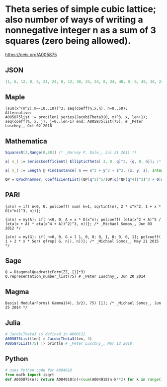 # Theta series of simple cubic lattice; also number of ways of writing a nonnegative integer n as a sum of 3 squares \(zero being allowed\)\.
https://oeis.org/A005875
## JSON
```JSON
[1, 6, 12, 8, 6, 24, 24, 0, 12, 30, 24, 24, 8, 24, 48, 0, 6, 48, 36, 24, 24, 48, 24, 0, 24, 30, 72, 32, 0, 72, 48, 0, 12, 48, 48, 48, 30, 24, 72, 0, 24, 96, 48, 24, 24, 72, 48, 0, 8, 54, 84, 48, 24, 72, 96, 0, 48, 48, 24, 72, 0, 72, 96, 0, 6, 96, 96, 24, 48, 96, 48, 0, 36, 48, 120]
```
## Maple
```Maple
(sum(x^(m^2),m=-10..10))^3; seq(coeff(%,x,n), n=0..50);
Alternative:
A005875list := proc(len) series(JacobiTheta3(0, x)^3, x, len+1);
seq(coeff(%, x, j), j=0..len-1) end: A005875list(75); # _Peter Luschny_, Oct 02 2018
```
## Mathematica
```Mathematica
SquaresR[3,Range[0,80]] (* _Harvey P. Dale_, Jul 21 2011 *)
```
```Mathematica
a[ n_] := SeriesCoefficient[ EllipticTheta[ 3, 0, q]^3, {q, 0, n}]; (* _Michael Somos_, Jun 25 2014 *)
```
```Mathematica
a[ n_] := Length @ FindInstance[ n == x^2 + y^2 + z^2, {x, y, z}, Integers, 10^9]; (* _Michael Somos_, May 21 2015 *)
```
```Mathematica
QP = QPochhammer; CoefficientList[(QP[q^2]^5/(QP[q]*QP[q^4])^2)^3 + O[q]^80, q] (* _Jean-François Alcover_, Nov 24 2015 *)
```
## PARI
```PARI
{a(n) = if( n<0, 0, polcoeff( sum( k=1, sqrtint(n), 2 * x^k^2, 1 + x * O(x^n))^3, n))};
```
```PARI
{a(n) = my(A); if( n<0, 0, A = x * O(x^n); polcoeff( (eta(x^2 + A)^5 / (eta(x + A) * eta(x^4 + A))^2)^3, n))}; /* _Michael Somos_, Jun 03 2012 */
```
```PARI
{a(n) = my(G); if( n<0, 0, G = [ 1, 0, 0; 0, 1, 0; 0, 0, 1]; polcoeff( 1 + 2 * x * Ser( qfrep( G, n)), n))}; /* _Michael Somos_, May 21 2015 */
```
## Sage
```Sage
Q = DiagonalQuadraticForm(ZZ, [1]*3)
Q.representation_number_list(75) # _Peter Luschny_, Jun 20 2014
```
## Magma
```Magma
Basis( ModularForms( Gamma1(4), 3/2), 75) [1]; /* _Michael Somos_, Jun 25 2014 */
```
## Julia
```Julia
# JacobiTheta3 is defined in A000122.
A005875List(len) = JacobiTheta3(len, 3)
A005875List(75) |> println # _Peter Luschny_, Mar 12 2018
```
## Python
```Python
# uses Python code for A004018
from math import isqrt
def A005875(n): return A004018(n)+(sum(A004018(n-k**2) for k in range(1,isqrt(n)+1))<<1) # _Chai Wah Wu_, Jun 21 2024
```
